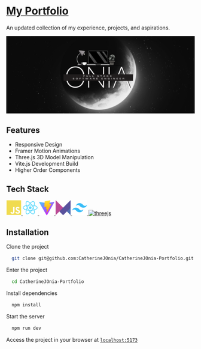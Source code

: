 # [My Portfolio](https://catherinejonia.com)
An updated collection of my experience, projects, and aspirations. 


![Demo](https://github.com/CatherineJOnia/CatherineJOnia-Portfolio/blob/main/src/assets/Hero.png)


## Features

- Responsive Design
- Framer Motion Animations
- Three.js 3D Model Manipulation
- Vite.js Development Build
- Higher Order Components


## Tech Stack

<p>
<a href="https://developer.mozilla.org/en-US/docs/Web/JavaScript/">
<img src="https://github.com/devicons/devicon/blob/master/icons/javascript/javascript-plain.svg" alt="javascript" width="40" height="40"/> 
</a>
<a href="https://reactjs.org/"> 
<img src="https://github.com/devicons/devicon/blob/master/icons/react/react-original.svg" alt="react" width="40" height="40"/> 
</a>
<a href="https://vitejs.dev/">
<img src="https://github.com/CatherineJOnia/CatherineJOnia-Portfolio/blob/main/src/assets/tech/vitejs.png" alt="vitejs" width="40" height="40"/>
</a>
<a href="https://www.framer.com/motion/">
<img src="https://github.com/CatherineJOnia/CatherineJOnia-Portfolio/blob/main/src/assets/tech/framermotion.svg" alt="framermotion" width="40" height="40"/>
</a>
<a href="https://tailwindcss.com/">
<img src="https://github.com/devicons/devicon/blob/master/icons/tailwindcss/tailwindcss-plain.svg" alt="tailwindcss" width="40" height="40"/>
</a>
<a href="https://threejs.org/">
<img src="https://github.com/mrdoob/three.js/blob/38bf5f47a8c01a1d12d16a41b4097dc9ee31daad/files/icon.svg" alt="threejs" width="40" height="40"/>
</a>
</p>

## Installation

Clone the project

```bash
  git clone git@github.com:CatherineJOnia/CatherineJOnia-Portfolio.git
```

Enter the project

```bash
  cd CatherineJOnia-Portfolio
```

Install dependencies

```bash
  npm install
```

Start the server

```bash
  npm run dev
```

Access the project in your browser at [`localhost:5173`](http://localhost:5173)
